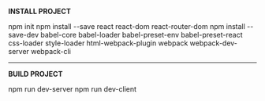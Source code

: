 **INSTALL PROJECT**

npm init
npm install --save react react-dom react-router-dom
npm install --save-dev babel-core babel-loader babel-preset-env babel-preset-react css-loader style-loader html-webpack-plugin webpack webpack-dev-server webpack-cli

***

**BUILD PROJECT**

npm run dev-server
npm run dev-client